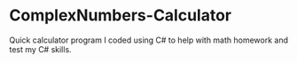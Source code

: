 # ComplexNumbers-Calculator
Quick calculator program I coded using C# to help with math homework and test my C# skills.
